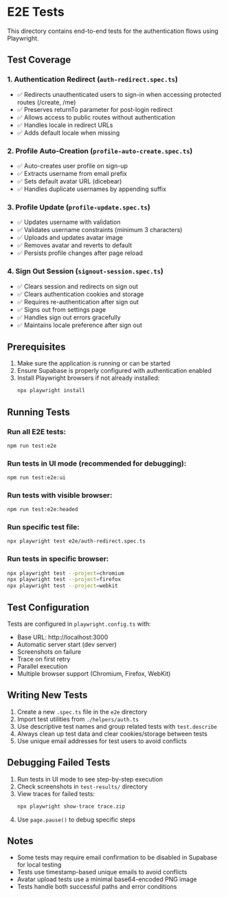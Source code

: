 # E2E Tests

This directory contains end-to-end tests for the authentication flows using Playwright.

## Test Coverage

### 1. Authentication Redirect (`auth-redirect.spec.ts`)
- ✅ Redirects unauthenticated users to sign-in when accessing protected routes (/create, /me)
- ✅ Preserves returnTo parameter for post-login redirect
- ✅ Allows access to public routes without authentication
- ✅ Handles locale in redirect URLs
- ✅ Adds default locale when missing

### 2. Profile Auto-Creation (`profile-auto-create.spec.ts`)
- ✅ Auto-creates user profile on sign-up
- ✅ Extracts username from email prefix
- ✅ Sets default avatar URL (dicebear)
- ✅ Handles duplicate usernames by appending suffix

### 3. Profile Update (`profile-update.spec.ts`)
- ✅ Updates username with validation
- ✅ Validates username constraints (minimum 3 characters)
- ✅ Uploads and updates avatar image
- ✅ Removes avatar and reverts to default
- ✅ Persists profile changes after page reload

### 4. Sign Out Session (`signout-session.spec.ts`)
- ✅ Clears session and redirects on sign out
- ✅ Clears authentication cookies and storage
- ✅ Requires re-authentication after sign out
- ✅ Signs out from settings page
- ✅ Handles sign out errors gracefully
- ✅ Maintains locale preference after sign out

## Prerequisites

1. Make sure the application is running or can be started
2. Ensure Supabase is properly configured with authentication enabled
3. Install Playwright browsers if not already installed:
   ```bash
   npx playwright install
   ```

## Running Tests

### Run all E2E tests:
```bash
npm run test:e2e
```

### Run tests in UI mode (recommended for debugging):
```bash
npm run test:e2e:ui
```

### Run tests with visible browser:
```bash
npm run test:e2e:headed
```

### Run specific test file:
```bash
npx playwright test e2e/auth-redirect.spec.ts
```

### Run tests in specific browser:
```bash
npx playwright test --project=chromium
npx playwright test --project=firefox
npx playwright test --project=webkit
```

## Test Configuration

Tests are configured in `playwright.config.ts` with:
- Base URL: http://localhost:3000
- Automatic server start (dev server)
- Screenshots on failure
- Trace on first retry
- Parallel execution
- Multiple browser support (Chromium, Firefox, WebKit)

## Writing New Tests

1. Create a new `.spec.ts` file in the `e2e` directory
2. Import test utilities from `./helpers/auth.ts`
3. Use descriptive test names and group related tests with `test.describe`
4. Always clean up test data and clear cookies/storage between tests
5. Use unique email addresses for test users to avoid conflicts

## Debugging Failed Tests

1. Run tests in UI mode to see step-by-step execution
2. Check screenshots in `test-results/` directory
3. View traces for failed tests:
   ```bash
   npx playwright show-trace trace.zip
   ```
4. Use `page.pause()` to debug specific steps

## Notes

- Some tests may require email confirmation to be disabled in Supabase for local testing
- Tests use timestamp-based unique emails to avoid conflicts
- Avatar upload tests use a minimal base64-encoded PNG image
- Tests handle both successful paths and error conditions